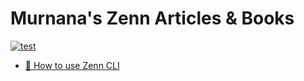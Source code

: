 # Murnana's Zenn Articles & Books

[![test](https://github.com/murnana/zenn-contents/actions/workflows/npm-test.yml/badge.svg)](https://github.com/murnana/zenn-contents/actions/workflows/npm-test.yml)

* [📘 How to use Zenn CLI](https://zenn.dev/zenn/articles/zenn-cli-guide)
